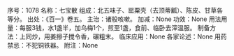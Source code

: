 序号：1078
名称：七宝散
组成：北五味子、罂粟壳（去顶蒂瓤）、陈皮、甘草各等分。
出处：《百一》卷五。
主治：诸般咳嗽。
加减：None
功效：None
用法用量：每服3钱，水1盏半，加乌梅1个，煎至1盏，食前、临卧去滓温服。
制备方法：上同炒，用姜擦子搅令香，碾粗末。
临床应用：None
各家论述：None
用药禁忌：不犯铜铁器。
附注：None
